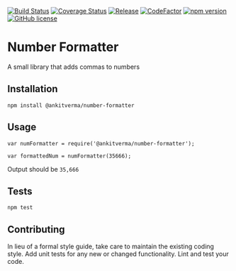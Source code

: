 [![Build Status](https://travis-ci.org/ankitverma31/number-formatter.svg?branch=master)](https://travis-ci.org/ankitverma31/number-formatter)
[![Coverage Status](https://coveralls.io/repos/github/ankitverma31/number-formatter/badge.svg?branch=master)](https://coveralls.io/github/ankitverma31/number-formatter?branch=master)
[![Release](https://img.shields.io/badge/release-v0.1.1-blue.svg)](https://github.com/ankitverma31/number-formatter/releases/tag/v0.1.1)
[![CodeFactor](https://www.codefactor.io/repository/github/ankitverma31/number-formatter/badge)](https://www.codefactor.io/repository/github/ankitverma31/number-formatter)
[![npm version](https://badge.fury.io/js/%40ankitverma%2Fnumber-formatter.svg)](https://badge.fury.io/js/%40ankitverma%2Fnumber-formatter)
[![GitHub license](https://img.shields.io/badge/license-MIT-blue.svg)](https://github.com/ankitverma31/number-formatter/blob/master/LICENSE)






Number Formatter
=========

A small library that adds commas to numbers

## Installation

  `npm install @ankitverma/number-formatter`

## Usage

    var numFormatter = require('@ankitverma/number-formatter');

    var formattedNum = numFormatter(35666);
  
  
  Output should be `35,666`


## Tests

  `npm test`

## Contributing

In lieu of a formal style guide, take care to maintain the existing coding style. Add unit tests for any new or changed functionality. Lint and test your code.

